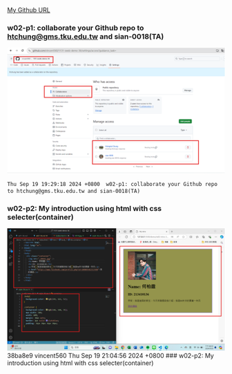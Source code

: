 [My Github URL](https://github.com/vincent560/1131-sweb-demo-36.git)

### w02-p1: collaborate your Github repo to htchung@gms.tku.edu.tw and sian-0018(TA)

![](w02-p1.png)
```
Thu Sep 19 19:29:18 2024 +0800  w02-p1: collaborate your Github repo to htchung@gms.tku.edu.tw and sian-0018(TA)
```
### w02-p2: My introduction using html with css selecter(container)

![](./w02-p2.png)
38ba8e9 vincent560      Thu Sep 19 21:04:56 2024 +0800  ### w02-p2: My introduction using html with css selecter(container)